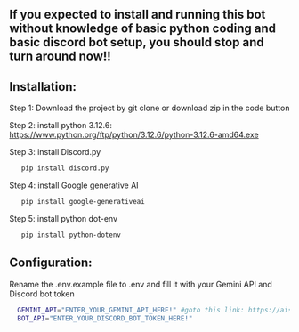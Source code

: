 ## **If you expected to install and running this bot without knowledge of basic python coding and basic discord bot setup, you should stop and turn around now!!**

## Installation:

Step 1: Download the project by git clone or download zip in the code button

Step 2: install python 3.12.6: 
https://www.python.org/ftp/python/3.12.6/python-3.12.6-amd64.exe

Step 3: install Discord.py
```bash
   pip install discord.py
```
Step 4: install Google generative AI
```bash
   pip install google-generativeai
```
Step 5: install python dot-env
```bash
   pip install python-dotenv
```
## Configuration:
Rename the .env.example file to .env and fill it with your Gemini API and Discord bot token
```bash
  GEMINI_API="ENTER_YOUR_GEMINI_API_HERE!" #goto this link: https://aistudio.google.com/app/apikey
  BOT_API="ENTER_YOUR_DISCORD_BOT_TOKEN_HERE!"
```
